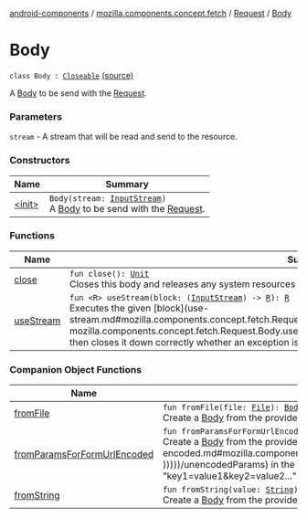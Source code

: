[android-components](../../../index.md) / [mozilla.components.concept.fetch](../../index.md) / [Request](../index.md) / [Body](./index.md)

# Body

`class Body : `[`Closeable`](https://developer.android.com/reference/java/io/Closeable.html) [(source)](https://github.com/mozilla-mobile/android-components/blob/master/components/concept/fetch/src/main/java/mozilla/components/concept/fetch/Request.kt#L56)

A [Body](./index.md) to be send with the [Request](../index.md).

### Parameters

`stream` - A stream that will be read and send to the resource.

### Constructors

| Name | Summary |
|---|---|
| [&lt;init&gt;](-init-.md) | `Body(stream: `[`InputStream`](https://developer.android.com/reference/java/io/InputStream.html)`)`<br>A [Body](./index.md) to be send with the [Request](../index.md). |

### Functions

| Name | Summary |
|---|---|
| [close](close.md) | `fun close(): `[`Unit`](https://kotlinlang.org/api/latest/jvm/stdlib/kotlin/-unit/index.html)<br>Closes this body and releases any system resources associated with it. |
| [useStream](use-stream.md) | `fun <R> useStream(block: (`[`InputStream`](https://developer.android.com/reference/java/io/InputStream.html)`) -> `[`R`](use-stream.md#R)`): `[`R`](use-stream.md#R)<br>Executes the given [block](use-stream.md#mozilla.components.concept.fetch.Request.Body$useStream(kotlin.Function1((java.io.InputStream, mozilla.components.concept.fetch.Request.Body.useStream.R)))/block) function on the body's stream and then closes it down correctly whether an exception is thrown or not. |

### Companion Object Functions

| Name | Summary |
|---|---|
| [fromFile](from-file.md) | `fun fromFile(file: `[`File`](https://developer.android.com/reference/java/io/File.html)`): `[`Body`](./index.md)<br>Create a [Body](./index.md) from the provided [File](https://developer.android.com/reference/java/io/File.html). |
| [fromParamsForFormUrlEncoded](from-params-for-form-url-encoded.md) | `fun fromParamsForFormUrlEncoded(vararg unencodedParams: `[`Pair`](https://kotlinlang.org/api/latest/jvm/stdlib/kotlin/-pair/index.html)`<`[`String`](https://kotlinlang.org/api/latest/jvm/stdlib/kotlin/-string/index.html)`, `[`String`](https://kotlinlang.org/api/latest/jvm/stdlib/kotlin/-string/index.html)`>): `[`Body`](./index.md)<br>Create a [Body](./index.md) from the provided [unencodedParams](from-params-for-form-url-encoded.md#mozilla.components.concept.fetch.Request.Body.Companion$fromParamsForFormUrlEncoded(kotlin.Array((kotlin.Pair((kotlin.String, )))))/unencodedParams) in the format of Content-Type "application/x-www-form-urlencoded". Parameters are formatted as "key1=value1&key2=value2..." and values are percent-encoded. If the given map is empty, the response body will contain the empty string. |
| [fromString](from-string.md) | `fun fromString(value: `[`String`](https://kotlinlang.org/api/latest/jvm/stdlib/kotlin/-string/index.html)`): `[`Body`](./index.md)<br>Create a [Body](./index.md) from the provided [String](https://kotlinlang.org/api/latest/jvm/stdlib/kotlin/-string/index.html). |
